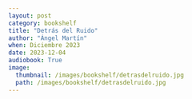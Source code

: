 ```yaml
---
layout: post
category: bookshelf
title: "Detrás del Ruido"
author: "Ángel Martín"
when: Diciembre 2023
date: 2023-12-04
audiobook: True
image:
  thumbnail: /images/bookshelf/detrasdelruido.jpg
  path: /images/bookshelf/detrasdelruido.jpg
---
```

